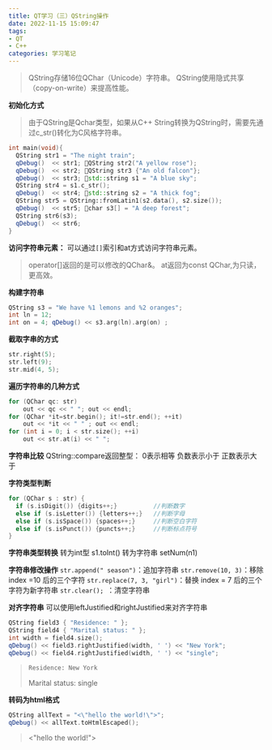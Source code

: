 ```yaml
---
title: QT学习（三）QString操作
date: 2022-11-15 15:09:47
tags: 
- QT
- C++
categories: 学习笔记
---
```

>QString存储16位QChar（Unicode）字符串。
>QString使用隐式共享（copy-on-write）来提高性能。

**初始化方式**
>由于QString是Qchar类型，如果从C++ String转换为QString时，需要先通过c_str()转化为C风格字符串。
```cpp
int main(void){ 
  QString str1 = "The night train"; 	
  qDebug()  << str1; QString str2("A yellow rose"); 		
  qDebug()  << str2; QString str3 {"An old falcon"}; 		
  qDebug()  << str3; std::string s1 = "A blue sky"; 
  QString str4 = s1.c_str(); 		
  qDebug()  << str4; std::string s2 = "A thick fog"; 
  QString str5 = QString::fromLatin1(s2.data(), s2.size()); 
  qDebug()  << str5; char s3[] = "A deep forest"; 
  QString str6(s3); 			
  qDebug()  << str6;
}
```

**访问字符串元素：**
可以通过`[]`索引和at方式访问字符串元素。
>operator[]返回的是可以修改的QChar&。
>at返回为const QChar,为只读，更高效。

**构建字符串**
```cpp
QString s3 = "We have %1 lemons and %2 oranges"; 
int ln = 12; 
int on = 4; qDebug() << s3.arg(ln).arg(on) ; 
```

**截取字串的方式**
```cpp
str.right(5); 
str.left(9); 
str.mid(4, 5); 
```


**遍历字符串的几种方式**
```cpp
for (QChar qc: str) 
	out << qc << " "; out << endl; 
for (QChar *it=str.begin(); it!=str.end(); ++it) 
	out << *it << " " ; out << endl; 
for (int i = 0; i < str.size(); ++i) 
	out << str.at(i) << " "; 
```

**字符串比较**
QString::compare返回整型：
0表示相等
负数表示小于
正数表示大于

**字符类型判断**
```cpp
for (QChar s : str) { 
  if (s.isDigit()) {digits++;}          //判断数字
  else if (s.isLetter()) {letters++;}   //判断字母
  else if (s.isSpace()) {spaces++;}     //判断空白字符
  else if (s.isPunct()) {puncts++;}     //判断标点符号
}
```
**字符串类型转换**
转为int型 s1.toInt() 
转为字符串 setNum(n1) 

**字符串修改操作**
`str.append(" season")`：追加字符串
`str.remove(10, 3)`：移除index =10 后的三个字符
`str.replace(7, 3, "girl")`：替换 index = 7 后的三个字符为新字符串
`str.clear(); `：清空字符串

**对齐字符串**
可以使用leftJustified和rightJustified来对齐字符串
```cpp
QString field3 { "Residence: " }; 
QString field4 { "Marital status: " }; 
int width = field4.size(); 
qDebug() << field3.rightJustified(width, ' ') << "New York"; 
qDebug() << field4.rightJustified(width, ' ') << "single"; 
```
>     Residence: New York
>Marital status: single


**转码为html格式**
```cpp
QString allText = "<\"hello the world!\">"; 
qDebug() << allText.toHtmlEscaped(); 
```
>&lt;&quot;hello the world!&quot;&gt;






